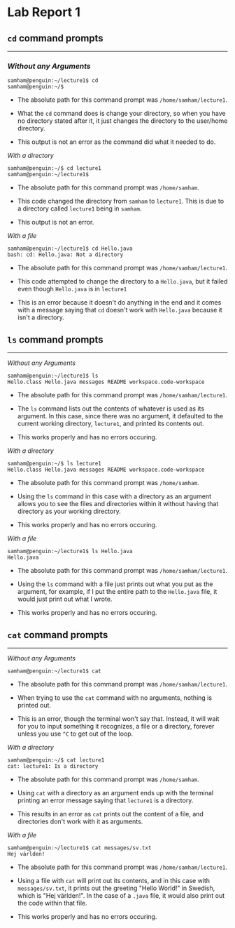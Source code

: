 # Lab Report 1

## `cd` command prompts
---

### *Without any Arguments*

```
samham@penguin:~/lecture1$ cd
samham@penguin:~/$
```

- The absolute path for this command prompt was `/home/samham/lecture1`.

- What the `cd` command does is change your directory, so when you have no directory stated after it, it just changes the directory to the user/home directory.

- This output is not an error as the command did what it needed to do.



*With a directory*

```
samham@penguin:~/$ cd lecture1
samham@penguin:~/lecture1$
```

- The absolute path for this command prompt was `/home/samham`.

- This code changed the directory from `samham` to `lecture1`. This is due to a directory called `lecture1` being in `samham`.

- This output is not an error.



*With a file*

```
samham@penguin:~/lecture1$ cd Hello.java
bash: cd: Hello.java: Not a directory
```

- The absolute path for this command prompt was `/home/samham/lecture1`.

- This code attempted to change the directory to a `Hello.java`, but it failed even though `Hello.java` is in `lecture1`

- This is an error because it doesn't do anything in the end and it comes with a message saying that `cd` doesn't work with `Hello.java` because it isn't a directory.



## `ls` command prompts
---

*Without any Arguments*

```
samham@penguin:~/lecture1$ ls
Hello.class Hello.java messages README workspace.code-workspace
```

- The absolute path for this command prompt was `/home/samham/lecture1`.

- The `ls` command lists out the contents of whatever is used as its argument. In this case, since there was no argument, it defaulted to the current working directory, `lecture1`, and printed its contents out.

- This works properly and has no errors occuring.



*With a directory*

```
samham@penguin:~/$ ls lecture1
Hello.class Hello.java messages README workspace.code-workspace
```

- The absolute path for this command prompt was `/home/samham`.

- Using the `ls` command in this case with a directory as an argument allows you to see the files and directories within it without having that directory as your working directory.

- This works properly and has no errors occuring.



*With a file*

```
samham@penguin:~/lecture1$ ls Hello.java
Hello.java
```

- The absolute path for this command prompt was `/home/samham/lecture1`.

- Using the `ls` command with a file just prints out what you put as the argument, for example, if I put the entire path to the `Hello.java` file, it would just print out what I wrote.

- This works properly and has no errors occuring.



## `cat` command prompts
---

*Without any Arguments*

```
samham@penguin:~/lecture1$ cat

```

- The absolute path for this command prompt was `/home/samham/lecture1`.

- When trying to use the `cat` command with no arguments, nothing is printed out.

- This is an error, though the terminal won't say that. Instead, it will wait for you to input something it recognizes, a file or a directory, forever unless you use `^C` to get out of the loop.



*With a directory*

```
samham@penguin:~/$ cat lecture1
cat: lecture1: Is a directory
```

- The absolute path for this command prompt was `/home/samham`.

- Using `cat` with a directory as an argument ends up with the terminal printing an error message saying that `lecture1` is a directory.

- This results in an error as `cat` prints out the content of a file, and directories don't work with it as arguments.



*With a file*

```
samham@penguin:~/lecture1$ cat messages/sv.txt
Hej världen! 
```

- The absolute path for this command prompt was `/home/samham/lecture1`.

- Using a file with `cat` will print out its contents, and in this case with `messages/sv.txt`, it prints out the greeting "Hello World!" in Swedish, which is "Hej världen!". In the case of a `.java` file, it would also print out the code within that file.

- This works properly and has no errors occuring.
